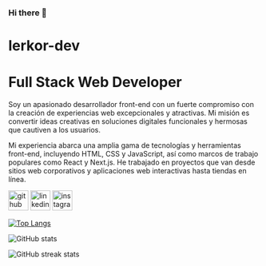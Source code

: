 ### Hi there 👋

# lerkor-dev
# Full Stack Web Developer

Soy un apasionado desarrollador front-end con un fuerte compromiso con la creación de experiencias web excepcionales y atractivas. Mi misión es convertir ideas creativas en soluciones digitales funcionales y hermosas que cautiven a los usuarios.

Mi experiencia abarca una amplia gama de tecnologías y herramientas front-end, incluyendo HTML, CSS y JavaScript, así como marcos de trabajo populares como React y Next.js. He trabajado en proyectos que van desde sitios web corporativos y aplicaciones web interactivas hasta tiendas en línea.

[<img src='https://cdn.jsdelivr.net/npm/simple-icons@3.0.1/icons/github.svg' alt='github' height='40'>](https://github.com/lerkor-online)  [<img src='https://cdn.jsdelivr.net/npm/simple-icons@3.0.1/icons/linkedin.svg' alt='linkedin' height='40'>](https://www.linkedin.com/in/lerkor-dev/)  [<img src='https://cdn.jsdelivr.net/npm/simple-icons@3.0.1/icons/instagram.svg' alt='instagram' height='40'>](https://www.instagram.com/lerkor.slipknot666/)  

[![Top Langs](https://github-readme-stats.vercel.app/api/top-langs/?username=lerkor-online)](https://github.com/anuraghazra/github-readme-stats)

![GitHub stats](https://github-readme-stats.vercel.app/api?username=lerkor-online&show_icons=true)  

![GitHub streak stats](https://streak-stats.demolab.com/?user=lerkor-online)
